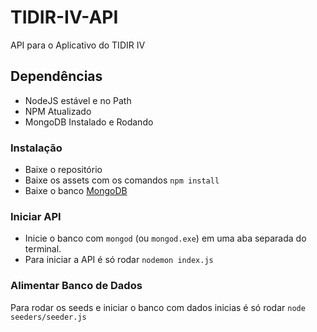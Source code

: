 # TIDIR-IV-API
API para o Aplicativo do TIDIR IV

## Dependências
- NodeJS estável e no Path
- NPM Atualizado
- MongoDB Instalado e Rodando

### Instalação
- Baixe o repositório
- Baixe os assets com os comandos `npm install`
- Baixe o banco [MongoDB](https://www.mongodb.com/download-center#community)

### Iniciar API
- Inicie o banco com `mongod` (ou `mongod.exe`) em uma aba separada do terminal.
- Para iniciar a API é só rodar `nodemon index.js`

### Alimentar Banco de Dados
Para rodar os seeds e iniciar o banco com dados inicias é só rodar `node seeders/seeder.js`
